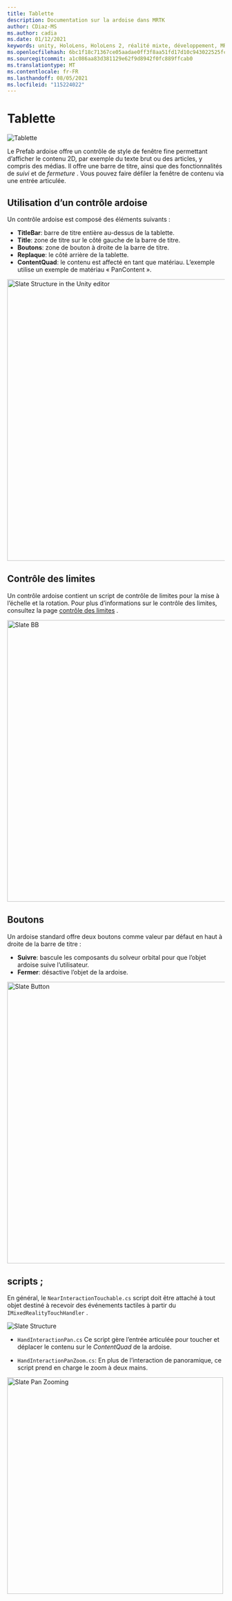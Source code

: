 ```yaml
---
title: Tablette
description: Documentation sur la ardoise dans MRTK
author: CDiaz-MS
ms.author: cadia
ms.date: 01/12/2021
keywords: unity, HoloLens, HoloLens 2, réalité mixte, développement, MRTK, ardoise,
ms.openlocfilehash: 6bc1f18c71367ce05aadae0ff3f8aa51fd17d10c943022525fc5043d8d7989a2
ms.sourcegitcommit: a1c086aa83d381129e62f9d8942f0fc889ffcab0
ms.translationtype: MT
ms.contentlocale: fr-FR
ms.lasthandoff: 08/05/2021
ms.locfileid: "115224022"
---
```

# <a name="slate"></a>Tablette

![Tablette](../images/slate/MRTK_Slate_Main.png)

Le Prefab ardoise offre un contrôle de style de fenêtre fine permettant d’afficher le contenu 2D, par exemple du texte brut ou des articles, y compris des médias. Il offre une barre de titre, ainsi que des fonctionnalités de *suivi* et de *fermeture* . Vous pouvez faire défiler la fenêtre de contenu via une entrée articulée.

## <a name="how-to-use-a-slate-control"></a>Utilisation d’un contrôle ardoise

Un contrôle ardoise est composé des éléments suivants :

* **TitleBar**: barre de titre entière au-dessus de la tablette.
* **Title**: zone de titre sur le côté gauche de la barre de titre.
* **Boutons**: zone de bouton à droite de la barre de titre.
* **Replaque**: le côté arrière de la tablette.
* **ContentQuad**: le contenu est affecté en tant que matériau. L’exemple utilise un exemple de matériau « PanContent ».

<img src="../images/slate/MRTK_SlateStructure.jpg" width="650" alt="Slate Structure in the Unity editor">

## <a name="bounds-control"></a>Contrôle des limites

Un contrôle ardoise contient un script de contrôle de limites pour la mise à l’échelle et la rotation. Pour plus d’informations sur le contrôle des limites, consultez la page [contrôle des limites](bounds-control.md) .

<img src="../images/slate/MRTK_Slate_BB.jpg" width="650" alt="Slate BB">

## <a name="buttons"></a>Boutons

Un ardoise standard offre deux boutons comme valeur par défaut en haut à droite de la barre de titre :

* **Suivre**: bascule les composants du solveur orbital pour que l’objet ardoise suive l’utilisateur.
* **Fermer**: désactive l’objet de la ardoise.

<img src="../images/slate/MRTK_Slate_Buttons.jpg" width="650" alt="Slate Button">

## <a name="scripts"></a>scripts ;

En général, le `NearInteractionTouchable.cs` script doit être attaché à tout objet destiné à recevoir des événements tactiles à partir du `IMixedRealityTouchHandler` .

<img src="../images/slate/MRTK_Slate_Scripts.png" alt="Slate Structure">

* `HandInteractionPan.cs` Ce script gère l’entrée articulée pour toucher et déplacer le contenu sur le *ContentQuad* de la ardoise.

* `HandInteractionPanZoom.cs`: En plus de l’interaction de panoramique, ce script prend en charge le zoom à deux mains.

<img src="../images/slate/MRTK_Slate_PanZoom.png" width="500" alt="Slate Pan Zooming">
